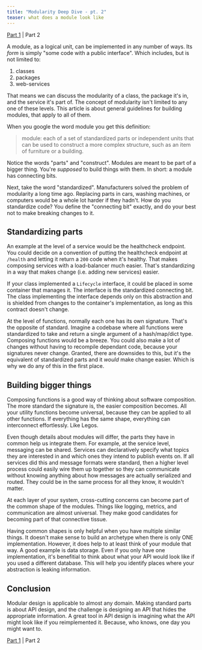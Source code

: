 ```yaml
---
title: "Modularity Deep Dive - pt. 2"
teaser: what does a module look like
---
```


[Part 1](/2017/09/03/Modularity-part1.html) | Part 2

A module, as a logical unit, can be implemented in any number of ways. Its *form* is simply "some code with a public interface". Which includes, but is not limited to:

1. classes
2. packages
3. web-services

That means we can discuss the modularity of a class, the package it's in, and the service it's part of. The concept of modularity isn't limited to any one of these levels. This article is about general guidelines for building modules, that apply to all of them.

When you google the word module you get this definition:

> module: each of a set of standardized parts or independent units that can be used to construct a more complex structure, such as an item of furniture or a building.

Notice the words "parts" and "construct". Modules are meant to be part of a bigger thing. You're *supposed* to build things with them. In short: a module has connecting bits. 

Next, take the word "standardized". Manufacturers solved the problem of modularity a long time ago. Replacing parts in cars, washing machines, or computers would be a whole lot harder if they hadn't. How do you standardize code? You define the "connecting bit" exactly, and do your best not to make breaking changes to it.

## Standardizing parts

An example at the level of a service would be the healthcheck endpoint. You could decide on a convention of putting the healthcheck endpoint at `/health` and letting it return a `200` code when it's healthy. That makes composing services with a load-balancer much easier. That's standardizing in a way that makes change (i.e. adding new services) easier. 

If your class implemented a `Lifecycle` interface, it could be placed in some container that manages it. The interface is the standardized connecting bit. The class implementing the interface depends only on this abstraction and is shielded from changes to the container's implementation, as long as this contract doesn't change.

At the level of functions, normally each one has its own signature. That's the opposite of standard. Imagine a codebase where all functions were standardized to take and return a single argument of a hash/map/dict type. Composing functions would be a breeze. You could also make a lot of changes without having to recompile dependant code, because your signatures never change. Granted, there are downsides to this, but it's the equivalent of standardized parts and it *would* make change easier. Which is why we do any of this in the first place.

## Building bigger things

Composing functions is a good way of thinking about software composition. The more standard the signature is, the easier composition becomes. All your utility functions become universal, because they can be applied to all other functions. If everything has the same shape, everything can interconnect effortlessly. Like Legos.

Even though details about modules will differ, the parts they have in common help us integrate them. For example, at the service level, messaging can be shared. Services can declaratively specify what topics they are interested in and which ones they intend to publish events on. If all services did this and message formats were standard, then a higher level process could easily wire them up together so they can communicate without knowing anything about how messages are actually serialized and routed. They could be in the same process for all they know, it wouldn't matter.

At each layer of your system, cross-cutting concerns can become part of the common shape of the modules. Things like logging, metrics, and communication are almost universal. They make good candidates for becoming part of that connective tissue.

Having common shapes is only helpful when you have multiple similar things. It doesn't make sense to build an archetype when there is only ONE implementation. However, it does help to at least think of your module that way. A good example is data storage. Even if you only have one implementation, it's benefitial to think about what your API would look like if you used a different database. This will help you identify places where your abstraction is leaking information.

## Conclusion

Modular design is applicable to almost any domain. Making standard parts is about API design, and the challenge is designing an API that hides the appropriate information. A great tool in API design is imagining what the API might look like if you reimplemented it. Because, who knows, one day you might want to.

[Part 1](/2017/09/03/Modularity-part1.html) | Part 2